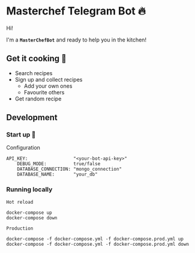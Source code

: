 # Masterchef Telegram Bot :fire:

Hi!

I'm a **`MasterChefBot`** and ready to help you in the kitchen!

## Get it cooking :pizza:
- Search recipes
- Sign up and collect recipes
    - Add your own ones
    - Favourite others
- Get random recipe



## Development

### Start up :rocket:

Configuration
```
API_KEY:                 "<your-bot-api-key>"
    DEBUG_MODE:          true/false
    DATABASE_CONNECTION: "mongo_connection"
	DATABASE_NAME:       "your_db"  
```

### Running locally
`Hot reload`
```
docker-compose up
docker-compose down
```
`Production`
```
docker-compose -f docker-compose.yml -f docker-compose.prod.yml up
docker-compose -f docker-compose.yml -f docker-compose.prod.yml down
```
